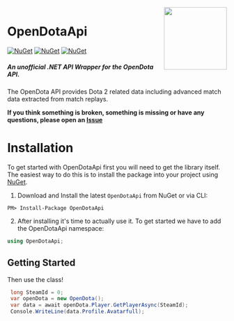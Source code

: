<img align="right" width="144" height="144" src="https://www.opendota.com/assets/images/icons/icon-144x144.png">

# OpenDotaApi 
[![NuGet](https://img.shields.io/nuget/v/OpenDotaApi?style=flat-square)](https://www.nuget.org/packages/OpenDotaApi) [![NuGet](https://img.shields.io/github/workflow/status/sominola/opendota-api/.NET%20Linux?style=flat-square)](https://github.com/sominola/OpenDota-API/actions) [![NuGet](https://img.shields.io/codacy/coverage/ce5c0963dd2340088feef76ff3e8526f?style=flat-square)](https://app.codacy.com/gh/sominola/OpenDota-API/files)

##### An unofficial .NET API Wrapper for the OpenDota API.

The OpenDota API provides Dota 2 related data including advanced match data extracted from match replays.

**If you think something is broken, something is missing or have any questions, please open an [Issue](https://github.com/sominola/OpenDota-API/issues)**

# Installation
To get started with OpenDotaApi first you will need to get the library itself. The easiest way to do this is to install the package into your project using  [NuGet](https://www.nuget.org/packages/OpenDotaApi/). 
1. Download and Install the latest `OpenDotaApi` from NuGet or via CLI:

```
PM> Install-Package OpenDotaApi
```

2. After installing it's time to actually use it. To get started we have to add the OpenDotaApi namespace:

```csharp
using OpenDotaApi;
```
## Getting Started
Then use the class! 
````csharp
 long SteamId = 0;
 var openDota = new OpenDota();
 var data = await openDota.Player.GetPlayerAsync(SteamId);
 Console.WriteLine(data.Profile.Avatarfull);
````
